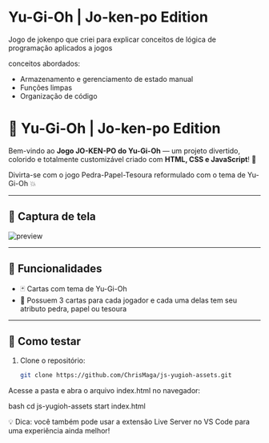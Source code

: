 # Yu-Gi-Oh | Jo-ken-po Edition

Jogo de jokenpo que criei para explicar conceitos de lógica de programação aplicados a jogos

conceitos abordados:

- Armazenamento e gerenciamento de estado manual
- Funções limpas
- Organização de código

# 🧠 Yu-Gi-Oh | Jo-ken-po Edition

Bem-vindo ao **Jogo JO-KEN-PO do Yu-Gi-Oh** — um projeto divertido, colorido e totalmente customizável criado com **HTML, CSS e JavaScript**! 🎯

Divirta-se com o jogo Pedra-Papel-Tesoura reformulado com o tema de Yu-Gi-Oh 💥

---

## 📸 Captura de tela

![preview](./src/visualDoJogo.jpeg)

---

## 🚀 Funcionalidades

- 🃏 Cartas com tema de Yu-Gi-Oh
- 🧩 Possuem 3 cartas para cada jogador e cada uma delas tem seu atributo pedra, papel ou tesoura


---

## 🧪 Como testar

1. Clone o repositório:
   ```bash
   git clone https://github.com/ChrisMaga/js-yugioh-assets.git

Acesse a pasta e abra o arquivo index.html no navegador:

bash
cd js-yugioh-assets
start index.html

💡 Dica: você também pode usar a extensão Live Server no VS Code para uma experiência ainda melhor!
